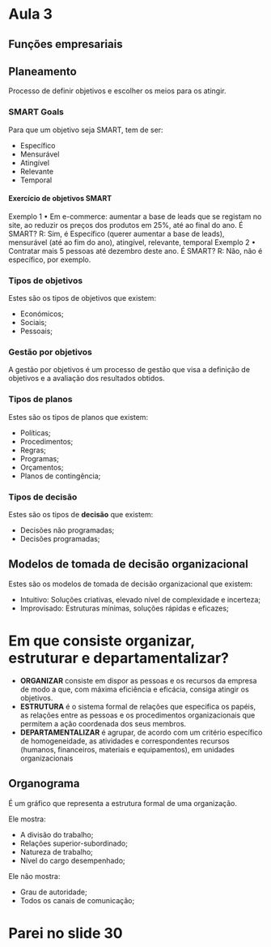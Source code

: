 # Aula 3

## Funções empresariais

## Planeamento
Processo de definir objetivos e escolher os meios para os atingir.

### SMART Goals
Para que um objetivo seja SMART, tem de ser:
 - Específico
 - Mensurável
 - Atingível
 - Relevante
 - Temporal

#### Exercício de objetivos SMART
Exemplo 1 • Em e-commerce: aumentar a base de leads
que se registam no site, ao reduzir os preços dos produtos
em 25%, até ao final do ano. É SMART?
R: Sim, é Específico (querer aumentar a base de leads), mensurável (até ao fim do ano), atingível, relevante, temporal
Exemplo 2 • Contratar mais 5 pessoas até dezembro deste
ano. É SMART?
R: Não, não é específico, por exemplo.

### Tipos de objetivos
Estes são os tipos de objetivos que existem:
 - Económicos;
 - Sociais;
 - Pessoais;

### Gestão por objetivos
A gestão por objetivos é um processo de gestão que visa a definição de objetivos e a avaliação dos resultados obtidos.

### Tipos de planos
Estes são os tipos de planos que existem:
 - Políticas;
 - Procedimentos;
 - Regras;
 - Programas;
 - Orçamentos;
 - Planos de contingência;

### Tipos de decisão
Estes são os tipos de **decisão** que existem:
 - Decisões não programadas;
 - Decisões programadas;

## Modelos de tomada de decisão organizacional
Estes são os modelos de tomada de decisão organizacional que existem:
 - Intuitivo: Soluções criativas, elevado nível de complexidade e incerteza;
 - Improvisado: Estruturas mínimas, soluções rápidas e eficazes;

# Em que consiste organizar, estruturar e departamentalizar?
- **ORGANIZAR** consiste em dispor as pessoas e os recursos da empresa de modo a que, com máxima eficiência e eficácia, consiga atingir os objetivos.
- **ESTRUTURA** é o sistema formal de relações que especifica os papéis, as relações entre as pessoas e os procedimentos organizacionais que permitem a ação coordenada dos seus membros.
- **DEPARTAMENTALIZAR** é agrupar, de acordo com um critério específico de homogeneidade, as atividades e correspondentes recursos (humanos, financeiros, materiais e equipamentos), em unidades organizacionais

## Organograma
É um gráfico que representa a estrutura formal de uma organização.

Ele mostra:
 - A divisão do trabalho;
 - Relações superior-subordinado;
 - Natureza de trabalho;
 - Nível do cargo desempenhado;

Ele não mostra:
 - Grau de autoridade;
 - Todos os canais de comunicação;

# Parei no slide 30
